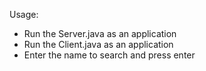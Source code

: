 Usage:
<ul>
<li>Run the Server.java as an application </li>
<li>Run the Client.java as an application </li>
<li>Enter the name to search and press enter </li>
 </ul>
